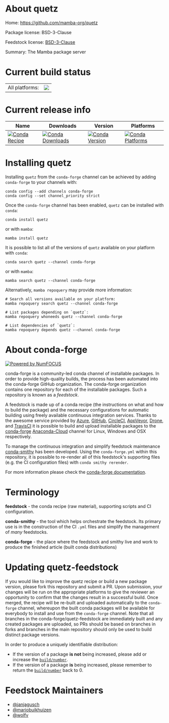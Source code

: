 About quetz
===========

Home: https://github.com/mamba-org/quetz

Package license: BSD-3-Clause

Feedstock license: [BSD-3-Clause](https://github.com/conda-forge/quetz-feedstock/blob/main/LICENSE.txt)

Summary: The Mamba package server

Current build status
====================


<table><tr><td>All platforms:</td>
    <td>
      <a href="https://dev.azure.com/conda-forge/feedstock-builds/_build/latest?definitionId=10257&branchName=main">
        <img src="https://dev.azure.com/conda-forge/feedstock-builds/_apis/build/status/quetz-feedstock?branchName=main">
      </a>
    </td>
  </tr>
</table>

Current release info
====================

| Name | Downloads | Version | Platforms |
| --- | --- | --- | --- |
| [![Conda Recipe](https://img.shields.io/badge/recipe-quetz-green.svg)](https://anaconda.org/conda-forge/quetz) | [![Conda Downloads](https://img.shields.io/conda/dn/conda-forge/quetz.svg)](https://anaconda.org/conda-forge/quetz) | [![Conda Version](https://img.shields.io/conda/vn/conda-forge/quetz.svg)](https://anaconda.org/conda-forge/quetz) | [![Conda Platforms](https://img.shields.io/conda/pn/conda-forge/quetz.svg)](https://anaconda.org/conda-forge/quetz) |

Installing quetz
================

Installing `quetz` from the `conda-forge` channel can be achieved by adding `conda-forge` to your channels with:

```
conda config --add channels conda-forge
conda config --set channel_priority strict
```

Once the `conda-forge` channel has been enabled, `quetz` can be installed with `conda`:

```
conda install quetz
```

or with `mamba`:

```
mamba install quetz
```

It is possible to list all of the versions of `quetz` available on your platform with `conda`:

```
conda search quetz --channel conda-forge
```

or with `mamba`:

```
mamba search quetz --channel conda-forge
```

Alternatively, `mamba repoquery` may provide more information:

```
# Search all versions available on your platform:
mamba repoquery search quetz --channel conda-forge

# List packages depending on `quetz`:
mamba repoquery whoneeds quetz --channel conda-forge

# List dependencies of `quetz`:
mamba repoquery depends quetz --channel conda-forge
```


About conda-forge
=================

[![Powered by
NumFOCUS](https://img.shields.io/badge/powered%20by-NumFOCUS-orange.svg?style=flat&colorA=E1523D&colorB=007D8A)](https://numfocus.org)

conda-forge is a community-led conda channel of installable packages.
In order to provide high-quality builds, the process has been automated into the
conda-forge GitHub organization. The conda-forge organization contains one repository
for each of the installable packages. Such a repository is known as a *feedstock*.

A feedstock is made up of a conda recipe (the instructions on what and how to build
the package) and the necessary configurations for automatic building using freely
available continuous integration services. Thanks to the awesome service provided by
[Azure](https://azure.microsoft.com/en-us/services/devops/), [GitHub](https://github.com/),
[CircleCI](https://circleci.com/), [AppVeyor](https://www.appveyor.com/),
[Drone](https://cloud.drone.io/welcome), and [TravisCI](https://travis-ci.com/)
it is possible to build and upload installable packages to the
[conda-forge](https://anaconda.org/conda-forge) [Anaconda-Cloud](https://anaconda.org/)
channel for Linux, Windows and OSX respectively.

To manage the continuous integration and simplify feedstock maintenance
[conda-smithy](https://github.com/conda-forge/conda-smithy) has been developed.
Using the ``conda-forge.yml`` within this repository, it is possible to re-render all of
this feedstock's supporting files (e.g. the CI configuration files) with ``conda smithy rerender``.

For more information please check the [conda-forge documentation](https://conda-forge.org/docs/).

Terminology
===========

**feedstock** - the conda recipe (raw material), supporting scripts and CI configuration.

**conda-smithy** - the tool which helps orchestrate the feedstock.
                   Its primary use is in the construction of the CI ``.yml`` files
                   and simplify the management of *many* feedstocks.

**conda-forge** - the place where the feedstock and smithy live and work to
                  produce the finished article (built conda distributions)


Updating quetz-feedstock
========================

If you would like to improve the quetz recipe or build a new
package version, please fork this repository and submit a PR. Upon submission,
your changes will be run on the appropriate platforms to give the reviewer an
opportunity to confirm that the changes result in a successful build. Once
merged, the recipe will be re-built and uploaded automatically to the
`conda-forge` channel, whereupon the built conda packages will be available for
everybody to install and use from the `conda-forge` channel.
Note that all branches in the conda-forge/quetz-feedstock are
immediately built and any created packages are uploaded, so PRs should be based
on branches in forks and branches in the main repository should only be used to
build distinct package versions.

In order to produce a uniquely identifiable distribution:
 * If the version of a package **is not** being increased, please add or increase
   the [``build/number``](https://docs.conda.io/projects/conda-build/en/latest/resources/define-metadata.html#build-number-and-string).
 * If the version of a package **is** being increased, please remember to return
   the [``build/number``](https://docs.conda.io/projects/conda-build/en/latest/resources/define-metadata.html#build-number-and-string)
   back to 0.

Feedstock Maintainers
=====================

* [@janjagusch](https://github.com/janjagusch/)
* [@mariobuikhuizen](https://github.com/mariobuikhuizen/)
* [@wolfv](https://github.com/wolfv/)

